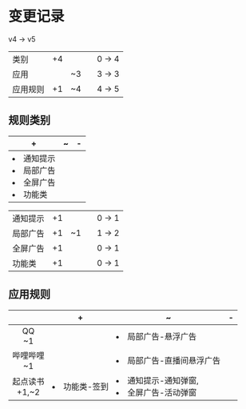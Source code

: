 # 变更记录

v4 -> v5

||||||
|-|:-:|:-:|:-:|:-:|
|类别|+4|||0 -> 4|
|应用||~3||3 -> 3|
|应用规则|+1|~4||4 -> 5|

## 规则类别

|+|~|-|
|-|-|-|
|<li>通知提示<li>局部广告<li>全屏广告<li>功能类|||

||||||
|-|:-:|:-:|:-:|:-:|
|通知提示|+1|||0 -> 1|
|局部广告|+1|~1||1 -> 2|
|全屏广告|+1|||0 -> 1|
|功能类|+1|||0 -> 1|

## 应用规则

||+|~|-|
|:-:|-|-|-|
|QQ<br>~1||<li>局部广告-悬浮广告||
|哔哩哔哩<br>~1||<li>局部广告-直播间悬浮广告||
|起点读书<br>+1,~2|<li>功能类-签到|<li>通知提示-通知弹窗,<li>全屏广告-活动弹窗||
